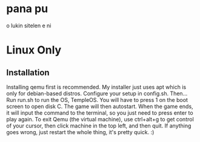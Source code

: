 # pana pu
o lukin sitelen e ni

# Linux Only
## Installation
Installing qemu first is recommended. My installer just uses apt which is only for debian-based distros.
Configure your setup in config.sh.
Then...
Run run.sh to run the OS, TempleOS. You will have to press 1 on the boot screen to open disk C. The game will then autostart.
When the game ends, it will input the command to the terminal, so you just need to press enter to play again.
To exit Qemu (the virtual machine), use ctrl+alt+g to get control of your cursor, then click machine in the top left, and then quit.
If anything goes wrong, just restart the whole thing, it's pretty quick. :)
